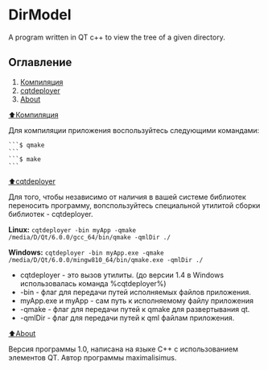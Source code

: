 # DirModel

A program written in QT c++ to view the tree of a given directory.

## Оглавление

1. [Компиляция](#Компиляция)
2. [cqtdeployer](#cqtdeployer)
3. [About](#About)

[:arrow_up:Компиляция](#Компиляция)

Для компиляции приложения воспользуйтесь следующими командами:
	
	```$ qmake
	```
	```$ make
	```

[:arrow_up:cqtdeployer](#cqtdeployer)

Для того, чтобы независимо от наличия в вашей системе библиотек переносить программу, вопспользуйтесь специальной утилитой сборки библиотек - cqtdeployer.

**Linux:**
	```
		cqtdeployer -bin myApp -qmake /media/D/Qt/6.0.0/gcc_64/bin/qmake -qmlDir ./
	```

**Windows:**
	```
		cqtdeployer -bin myApp.exe -qmake /media/D/Qt/6.0.0/mingw810_64/bin/qmake.exe -qmlDir ./
	```

* cqtdeployer - это вызов утилиты. (до версии 1.4 в Windows использовалась команда %cqtdeployer%)
* -bin - флаг для передачи путей исполняемых файлов приложения.
* myApp.exe и myApp - сам путь к исполняемому файлу приложения
* -qmake - флаг для передачи путей к qmake для развертывания qt.
* -qmlDir - флаг для передачи путей к qml файлам приложения.

[:arrow_up:About](#About)

Версия программы 1.0, написана на языке C++ с использованием элементов QT.
Автор программы maximalisimus.

